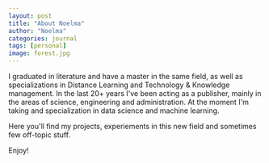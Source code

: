 ```yaml
---
layout: post
title: "About Noelma"
author: "Noelma"
categories: journal
tags: [personal]
image: forest.jpg
---
```


I graduated in literature and have a master in the same field, as well as specializations in Distance Learning and Technology & Knowledge management. In the last 20+ years I've been acting as a publisher, mainly in the areas of science, engineering and administration. At the moment I'm taking and specialization in data science and machine learning.

Here you'll find my projects, experiements in this new field and sometimes few off-topic stuff.

Enjoy!
